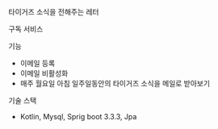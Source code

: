 타이거즈 소식을 전해주는 레터

구독 서비스

기능
- 이메일 등록
- 이메일 비활성화
- 매주 월요일 아침 일주일동안의 타이거즈 소식을 메일로 받아보기

기술 스택
- Kotlin, Mysql, Sprig boot 3.3.3, Jpa 
